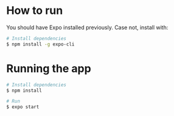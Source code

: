 # How to run
You should have Expo installed previously. Case not, install with:

```bash
# Install dependencies
$ npm install -g expo-cli
```

# Running the app

```bash
# Install dependencies
$ npm install

# Run
$ expo start

```